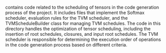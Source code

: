 contains code related to the scheduling of tensors in the code generation process of the project. It includes files that implement the Softmax scheduler, evaluation rules for the TVM scheduler, and the TVMScheduleBuilder class for managing TVM schedules. The code in this directory handles the optimization of tensor scheduling, including the insertion of root schedules, closures, and input root schedules. The TVM scheduler is responsible for determining the execution order of operations in the code generation process based on different criteria.